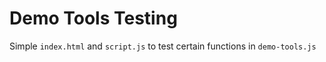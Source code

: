 # Demo Tools Testing
Simple `index.html` and `script.js` to test certain functions in `demo-tools.js`